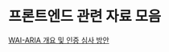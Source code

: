 # 프론트엔드 관련 자료 모음

[WAI-ARIA 개요 및 인증 심사 방안](https://github.com/seulbinim/PDF/blob/master/WAI-ARIA%20%E1%84%80%E1%85%A2%E1%84%8B%E1%85%AD%20%E1%84%86%E1%85%B5%E1%86%BE%20%E1%84%8B%E1%85%B5%E1%86%AB%E1%84%8C%E1%85%B3%E1%86%BC%20%E1%84%89%E1%85%B5%E1%86%B7%E1%84%89%E1%85%A1%20%E1%84%87%E1%85%A1%E1%86%BC%E1%84%8B%E1%85%A1%E1%86%AB.pdf)
